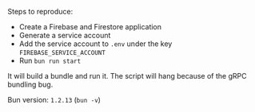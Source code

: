 Steps to reproduce:
- Create a Firebase and Firestore application
- Generate a service account
- Add the service account to `.env` under the key `FIREBASE_SERVICE_ACCOUNT`
- Run `bun run start`

It will build a bundle and run it. The script will hang because of the gRPC bundling bug.

Bun version: `1.2.13` (`bun -v`)